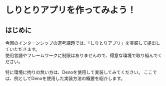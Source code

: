 # しりとりアプリを作ってみよう！

## はじめに

今回のインターンシップの選考課題では、「しりとりアプリ」を実装して提出していただきます。  
使用言語やフレームワークに制限はありませんので、得意な環境で取り組んでください。

特に環境に拘りの無い方は、Denoを使用して実装してみてください。
ここでは、例としてDenoを使用した実装方法の概要を紹介します。
